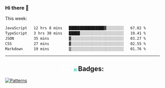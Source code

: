 ### Hi there 👋

This week:
<!--START_SECTION:waka-->

```txt
JavaScript   12 hrs 8 mins   ████████████████▓░░░░░░░░   67.02 %
TypeScript   3 hrs 30 mins   █████░░░░░░░░░░░░░░░░░░░░   19.41 %
JSON         35 mins         ▓░░░░░░░░░░░░░░░░░░░░░░░░   03.27 %
CSS          27 mins         ▓░░░░░░░░░░░░░░░░░░░░░░░░   02.55 %
Markdown     19 mins         ▒░░░░░░░░░░░░░░░░░░░░░░░░   01.76 %
```

<!--END_SECTION:waka-->

---

<h2 style="text-align:center; font-weight: bold;" align="center"><img src="https://github.com/layer5io/layer5/blob/master/.github/assets/images/layer5/layer5-light-no-trim.svg" width="10%"> Badges: </h2>

<a href= "https://meshery.layer5.io/user/04079145-d65d-4d0f-a40e-533d358bea83?tab=badges"><img width="224px" height="224px" src = "https://badges.layer5.io/assets/badges/patterns/patterns.svg" alt = "Patterns" /></a>
